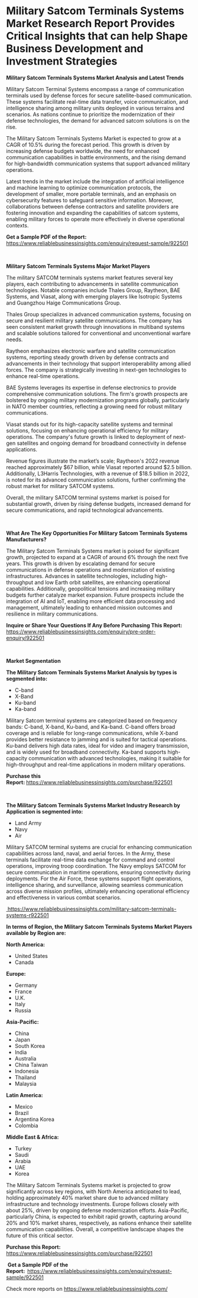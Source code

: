 <p><h1>Military Satcom Terminals Systems Market Research Report Provides Critical Insights that can help Shape Business Development and Investment Strategies</h1></p><p><strong>Military Satcom Terminals Systems Market Analysis and Latest Trends</strong></p>
<p><p>Military Satcom Terminal Systems encompass a range of communication terminals used by defense forces for secure satellite-based communication. These systems facilitate real-time data transfer, voice communication, and intelligence sharing among military units deployed in various terrains and scenarios. As nations continue to prioritize the modernization of their defense technologies, the demand for advanced satcom solutions is on the rise. </p><p>The Military Satcom Terminals Systems Market is expected to grow at a CAGR of 10.5% during the forecast period. This growth is driven by increasing defense budgets worldwide, the need for enhanced communication capabilities in battle environments, and the rising demand for high-bandwidth communication systems that support advanced military operations. </p><p>Latest trends in the market include the integration of artificial intelligence and machine learning to optimize communication protocols, the development of smaller, more portable terminals, and an emphasis on cybersecurity features to safeguard sensitive information. Moreover, collaborations between defense contractors and satellite providers are fostering innovation and expanding the capabilities of satcom systems, enabling military forces to operate more effectively in diverse operational contexts.</p></p>
<p><strong>Get a Sample PDF of the Report:&nbsp;</strong> <a href="https://www.reliablebusinessinsights.com/enquiry/request-sample/922501?utm_campaign=3256&utm_medium=2&utm_source=Github&utm_content=ia&utm_term=07032025&utm_id=military-satcom-terminals-systems">https://www.reliablebusinessinsights.com/enquiry/request-sample/922501</a></p>
<p>&nbsp;</p>
<p><strong>Military Satcom Terminals Systems Major Market Players</strong></p>
<p><p>The military SATCOM terminals systems market features several key players, each contributing to advancements in satellite communication technologies. Notable companies include Thales Group, Raytheon, BAE Systems, and Viasat, along with emerging players like Isotropic Systems and Guangzhou Haige Communications Group.</p><p>Thales Group specializes in advanced communication systems, focusing on secure and resilient military satellite communications. The company has seen consistent market growth through innovations in multiband systems and scalable solutions tailored for conventional and unconventional warfare needs. </p><p>Raytheon emphasizes electronic warfare and satellite communication systems, reporting steady growth driven by defense contracts and advancements in their technology that support interoperability among allied forces. The company is strategically investing in next-gen technologies to enhance real-time operations.</p><p>BAE Systems leverages its expertise in defense electronics to provide comprehensive communication solutions. The firm's growth prospects are bolstered by ongoing military modernization programs globally, particularly in NATO member countries, reflecting a growing need for robust military communications. </p><p>Viasat stands out for its high-capacity satellite systems and terminal solutions, focusing on enhancing operational efficiency for military operations. The company's future growth is linked to deployment of next-gen satellites and ongoing demand for broadband connectivity in defense applications.</p><p>Revenue figures illustrate the market’s scale; Raytheon's 2022 revenue reached approximately $67 billion, while Viasat reported around $2.5 billion. Additionally, L3Harris Technologies, with a revenue of $18.5 billion in 2022, is noted for its advanced communication solutions, further confirming the robust market for military SATCOM systems.</p><p>Overall, the military SATCOM terminal systems market is poised for substantial growth, driven by rising defense budgets, increased demand for secure communications, and rapid technological advancements.</p></p>
<p>&nbsp;</p>
<p><strong>What Are The Key Opportunities For Military Satcom Terminals Systems Manufacturers?</strong></p>
<p><p>The Military Satcom Terminals Systems market is poised for significant growth, projected to expand at a CAGR of around 6% through the next five years. This growth is driven by escalating demand for secure communications in defense operations and modernization of existing infrastructures. Advances in satellite technologies, including high-throughput and low Earth orbit satellites, are enhancing operational capabilities. Additionally, geopolitical tensions and increasing military budgets further catalyze market expansion. Future prospects include the integration of AI and IoT, enabling more efficient data processing and management, ultimately leading to enhanced mission outcomes and resilience in military communications.</p></p>
<p><strong>Inquire or Share Your Questions If Any Before Purchasing This Report:</strong> <a href="https://www.reliablebusinessinsights.com/enquiry/pre-order-enquiry/922501?utm_campaign=3256&utm_medium=2&utm_source=Github&utm_content=ia&utm_term=07032025&utm_id=military-satcom-terminals-systems">https://www.reliablebusinessinsights.com/enquiry/pre-order-enquiry/922501</a></p>
<p>&nbsp;</p>
<p><strong>Market Segmentation</strong></p>
<p><strong>The Military Satcom Terminals Systems Market Analysis by types is segmented into:</strong></p>
<p><ul><li>C-band</li><li>X-Band</li><li>Ku-band</li><li>Ka-band</li></ul></p>
<p><p>Military Satcom terminal systems are categorized based on frequency bands: C-band, X-band, Ku-band, and Ka-band. C-band offers broad coverage and is reliable for long-range communications, while X-band provides better resistance to jamming and is suited for tactical operations. Ku-band delivers high data rates, ideal for video and imagery transmission, and is widely used for broadband connectivity. Ka-band supports high-capacity communication with advanced technologies, making it suitable for high-throughput and real-time applications in modern military operations.</p></p>
<p><strong>Purchase this Report:&nbsp;</strong><a href="https://www.reliablebusinessinsights.com/purchase/922501?utm_campaign=3256&utm_medium=2&utm_source=Github&utm_content=ia&utm_term=07032025&utm_id=military-satcom-terminals-systems">https://www.reliablebusinessinsights.com/purchase/922501</a></p>
<p>&nbsp;</p>
<p><strong>The Military Satcom Terminals Systems Market Industry Research by Application is segmented into:</strong></p>
<p><ul><li>Land Army</li><li>Navy</li><li>Air</li></ul></p>
<p><p>Military SATCOM terminal systems are crucial for enhancing communication capabilities across land, naval, and aerial forces. In the Army, these terminals facilitate real-time data exchange for command and control operations, improving troop coordination. The Navy employs SATCOM for secure communication in maritime operations, ensuring connectivity during deployments. For the Air Force, these systems support flight operations, intelligence sharing, and surveillance, allowing seamless communication across diverse mission profiles, ultimately enhancing operational efficiency and effectiveness in various combat scenarios.</p></p>
<p><a href="https://www.reliablebusinessinsights.com/military-satcom-terminals-systems-r922501?utm_campaign=3256&utm_medium=2&utm_source=Github&utm_content=ia&utm_term=07032025&utm_id=military-satcom-terminals-systems">&nbsp;https://www.reliablebusinessinsights.com/military-satcom-terminals-systems-r922501</a></p>
<p><strong>In terms of Region, the Military Satcom Terminals Systems Market Players available by Region are:</strong></p>
<p>
    <p> <strong> North America: </strong>
        <ul>
            <li>United States</li>
            <li>Canada</li>
        </ul>
        </p> 
    <p> <strong> Europe: </strong>
        <ul>
            <li>Germany</li>
            <li>France</li>
            <li>U.K.</li>
            <li>Italy</li>
            <li>Russia</li>
        </ul>
        </p> 
    <p> <strong> Asia-Pacific: </strong>
        <ul>
            <li>China</li>
            <li>Japan</li>
            <li>South Korea</li>
            <li>India</li>
            <li>Australia</li>
            <li>China Taiwan</li>
            <li>Indonesia</li>
            <li>Thailand</li>
            <li>Malaysia</li>
        </ul>
        </p> 
    <p> <strong> Latin America: </strong>
        <ul>
            <li>Mexico</li>
            <li>Brazil</li>
            <li>Argentina Korea</li>
            <li>Colombia</li>
        </ul>
        </p> 
    <p> <strong> Middle East & Africa: </strong>
        <ul>
            <li>Turkey</li>
            <li>Saudi</li>
            <li>Arabia</li>
            <li>UAE</li>
            <li>Korea</li>
        </ul>
    </p>
    </p>
<p><p>The Military Satcom Terminals Systems market is projected to grow significantly across key regions, with North America anticipated to lead, holding approximately 40% market share due to advanced military infrastructure and technology investments. Europe follows closely with about 25%, driven by ongoing defense modernization efforts. Asia-Pacific, particularly China, is expected to exhibit rapid growth, capturing around 20% and 10% market shares, respectively, as nations enhance their satellite communication capabilities. Overall, a competitive landscape shapes the future of this critical sector.</p></p>
<p><strong>Purchase this Report: </strong><a href="https://www.reliablebusinessinsights.com/purchase/922501?utm_campaign=3256&utm_medium=2&utm_source=Github&utm_content=ia&utm_term=07032025&utm_id=military-satcom-terminals-systems">https://www.reliablebusinessinsights.com/purchase/922501</a></p>
<p>&nbsp;<strong>Get a Sample PDF of the Report:&nbsp;&nbsp;</strong><a href="https://www.reliablebusinessinsights.com/enquiry/request-sample/922501?utm_campaign=3256&utm_medium=2&utm_source=Github&utm_content=ia&utm_term=07032025&utm_id=military-satcom-terminals-systems">https://www.reliablebusinessinsights.com/enquiry/request-sample/922501</a></p>
<p><strong></strong></p>
<p>Check more reports on <a href="https://www.reliablebusinessinsights.com/?utm_campaign=3256&utm_medium=2&utm_source=Github&utm_content=ia&utm_term=07032025&utm_id=military-satcom-terminals-systems">https://www.reliablebusinessinsights.com/</a></p>